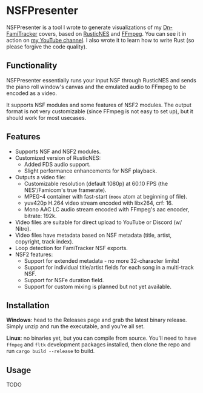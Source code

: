 # NSFPresenter

NSFPresenter is a tool I wrote to generate visualizations of my
[Dn-FamiTracker][1] covers, based on [RusticNES][2] and [FFmpeg][3].
You can see it in action on [my YouTube channel][4]. I also wrote it
to learn how to write Rust (so please forgive the code quality).

## Functionality

NSFPresenter essentially runs your input NSF through RusticNES and
sends the piano roll window's canvas and the emulated audio to FFmpeg
to be encoded as a video.

It supports NSF modules and some features of NSF2 modules. The output
format is not very customizable (since FFmpeg is not easy to set up),
but it should work for most usecases.

## Features

- Supports NSF and NSF2 modules.
- Customized version of RusticNES:
  - Added FDS audio support.
  - Slight performance enhancements for NSF playback.
- Outputs a video file:
  - Customizable resolution (default 1080p) at 60.10 FPS (the NES'/Famicom's true framerate).
  - MPEG-4 container with fast-start (`moov` atom at beginning of file).
  - yuv420p H.264 video stream encoded with libx264, crf: 16.
  - Mono AAC LC audio stream encoded with FFmpeg's aac encoder, bitrate: 192k.
- Video files are suitable for direct upload to YouTube or Discord (w/ Nitro).
- Video files have metadata based on NSF metadata (title, artist, copyright, track index).
- Loop detection for FamiTracker NSF exports.
- NSF2 features:
  - Support for extended metadata - no more 32-character limits!
  - Support for individual title/artist fields for each song in a multi-track NSF.
  - Support for NSFe duration field.
  - Support for custom mixing is planned but not yet available.

## Installation

**Windows**: head to the Releases page and grab the latest binary release. Simply unzip
             and run the executable, and you're all set.

**Linux**: no binaries yet, but you can compile from source. You'll need to have `ffmpeg`
           and `fltk` development packages installed, then clone the repo and run
           `cargo build --release` to build.

## Usage

TODO

[1]: https://github.com/Dn-Programming-Core-Management/Dn-FamiTracker
[2]: https://github.com/zeta0134/rusticnes-core
[3]: https://github.com/FFmpeg/FFmpeg
[4]: https://youtube.com/@nununoisy
